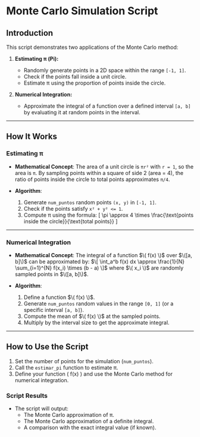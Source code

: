# Monte Carlo Simulation Script

## Introduction

This script demonstrates two applications of the Monte Carlo method:

1. **Estimating π (Pi):**
   - Randomly generate points in a 2D space within the range `[-1, 1]`.
   - Check if the points fall inside a unit circle.
   - Estimate π using the proportion of points inside the circle.

2. **Numerical Integration:**
   - Approximate the integral of a function over a defined interval `[a, b]` by evaluating it at random points in the interval.

---

## How It Works

### Estimating π

- **Mathematical Concept**:
  The area of a unit circle is `πr²` with `r = 1`, so the area is `π`. By sampling points within a square of side 2 (area = 4), the ratio of points inside the circle to total points approximates `π/4`.

- **Algorithm**:
  1. Generate `num_puntos` random points `(x, y)` in `[-1, 1]`.
  2. Check if the points satisfy `x² + y² <= 1`.
  3. Compute π using the formula:
     \[
     \pi \approx 4 \times \frac{\text{points inside the circle}}{\text{total points}}
     \]

---

### Numerical Integration

- **Mathematical Concept**:
  The integral of a function $\( f(x) \)$ over $\([a, b]\)$ can be approximated by:
  $\[
  \int_a^b f(x) dx \approx \frac{1}{N} \sum_{i=1}^{N} f(x_i) \times (b - a)
  \]$
  where $\( x_i \)$ are randomly sampled points in $\([a, b]\)$.

- **Algorithm**:
  1. Define a function $\( f(x) \)$.
  2. Generate `num_puntos` random values in the range `[0, 1]` (or a specific interval `[a, b]`).
  3. Compute the mean of $\( f(x) \)$ at the sampled points.
  4. Multiply by the interval size to get the approximate integral.

---

## How to Use the Script

1. Set the number of points for the simulation (`num_puntos`).
2. Call the `estimar_pi` function to estimate π.
3. Define your function \( f(x) \) and use the Monte Carlo method for numerical integration.

### Script Results

- The script will output:
  - The Monte Carlo approximation of π.
  - The Monte Carlo approximation of a definite integral.
  - A comparison with the exact integral value (if known).
